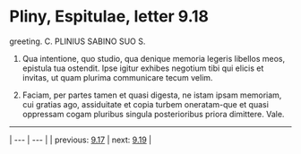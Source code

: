 # Pliny, Espitulae, letter 9.18

greeting. C. PLINIUS SABINO SUO S.



1. Qua intentione, quo studio, qua denique memoria legeris libellos meos, epistula tua ostendit. Ipse igitur exhibes negotium tibi qui elicis et invitas, ut quam plurima communicare tecum velim.



2. Faciam, per partes tamen et quasi digesta, ne istam ipsam memoriam, cui gratias ago, assiduitate et copia turbem oneratam-que et quasi oppressam cogam pluribus singula posterioribus priora dimittere. Vale.



---

| --- | --- |
| previous: [9.17](../9.17/) | next: [9.19](../9.19/) |